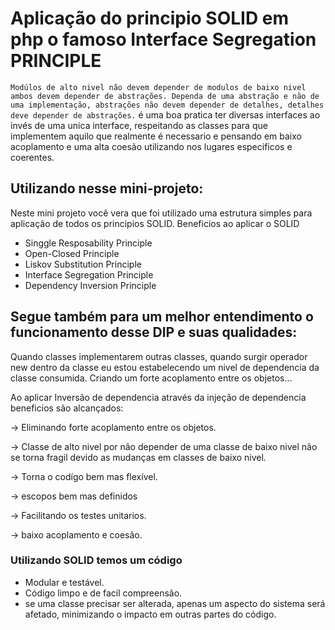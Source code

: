 # Aplicação do principio SOLID em php o famoso Interface Segregation PRINCIPLE
`Modúlos de alto nivel não devem depender de modulos de baixo nivel ambos devem depender de abstrações. Dependa de uma abstração e não de uma implementação, abstrações não devem depender de detalhes, detalhes deve depender de abstrações.`
é uma boa pratica ter diversas interfaces ao invés de uma unica interface, respeitando as classes para que implementem aquilo que realmente é necessario e pensando em baixo acoplamento e uma alta coesão utilizando nos lugares especificos e coerentes.

## Utilizando nesse mini-projeto: 
Neste mini projeto você vera que foi utilizado uma estrutura simples para aplicação de todos os principios SOLID. Beneficios ao  aplicar o SOLID
- Singgle Resposability Principle
- Open-Closed Principle
- Liskov Substitution Principle
- Interface Segregation Principle
- Dependency Inversion Principle

## Segue também para um melhor entendimento o funcionamento desse DIP e suas qualidades: 
Quando classes implementarem outras classes, quando surgir operador new dentro da classe eu estou estabelecendo um nivel de dependencia da classe consumida. Criando um forte acoplamento entre os objetos…

Ao aplicar Inversão de dependencia através da injeção de dependencia beneficios são alcançados: 

→ Eliminando forte acoplamento entre os objetos.

→ Classe de alto nivel por não depender de uma classe de baixo nivel não se torna fragil devido as mudanças em classes de baixo nivel.

→ Torna o codígo bem mas flexível.

→ escopos bem mas definidos 

→ Facilitando os testes unitarios.

→ baixo acoplamento e coesão.

### Utilizando SOLID temos um código
- Modular e testável.
- Código limpo e de facil compreensão.
- se uma classe precisar ser alterada, apenas um aspecto do sistema será afetado, minimizando o impacto em outras partes do código.
